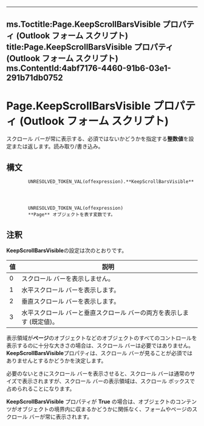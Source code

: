 

---
ms.Toctitle:Page.KeepScrollBarsVisible プロパティ (Outlook フォーム スクリプト)
title:Page.KeepScrollBarsVisible プロパティ (Outlook フォーム スクリプト)
ms.ContentId:4abf7176-4460-91b6-03e1-291b71db0752
---
# Page.KeepScrollBarsVisible プロパティ (Outlook フォーム スクリプト)




スクロール バーが常に表示する、必須ではないかどうかを指定する**整数値**を設定または返します。読み取り/書き込み。

## 構文

            UNRESOLVED_TOKEN_VAL(offexpression).**KeepScrollBarsVisible**




            UNRESOLVED_TOKEN_VAL(offexpression)
            **Page** オブジェクトを表す変数です。



## 注釈
**KeepScrollBarsVisible**の設定は次のとおりです。

|**値**|**説明**|
|---|---|
|0|スクロール バーを表示しません。|
|1|水平スクロール バーを表示します。|
|2|垂直スクロール バーを表示します。|
|3|水平スクロール バーと垂直スクロール バーの両方を表示します (既定値)。|



表示領域が**ページ**のオブジェクトなどのオブジェクトのすべてのコントロールを表示するのに十分な大きさの場合は、スクロール バーは必要ではありません。**KeepScrollBarsVisible**プロパティは、スクロール バーが見ることが必須ではありませんとするかどうかを決定します。



必要のないときにスクロール バーを表示させると、スクロール バーは通常のサイズで表示されますが、スクロール バーの表示領域は、スクロール ボックスで占められることになります。



**KeepScrollBarsVisible** プロパティが **True** の場合は、オブジェクトのコンテンツがオブジェクトの境界内に収まるかどうかに関係なく、フォームやページのスクロール バーが常に表示されます。




